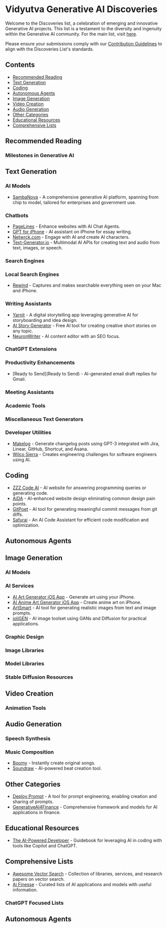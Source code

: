 # Vidyutva Generative AI Discoveries

Welcome to the Discoveries list, a celebration of emerging and innovative Generative AI projects. This list is a testament to the diversity and ingenuity within the Generative AI community. For the main list, visit [here](README.md).

Please ensure your submissions comply with our [Contribution Guidelines](CONTRIBUTING.md) to align with the Discoveries List's standards.

## Contents

- [Recommended Reading](#recommended-reading)
- [Text Generation](#text-generation)
- [Coding](#coding)
- [Autonomous Agents](#autonomous-agents)
- [Image Generation](#image-generation)
- [Video Creation](#video-creation)
- [Audio Generation](#audio-generation)
- [Other Categories](#other-categories)
- [Educational Resources](#educational-resources)
- [Comprehensive Lists](#comprehensive-lists)

## Recommended Reading

### Milestones in Generative AI

## Text Generation

### AI Models

- [SambaNova](https://sambanova.ai/) - A comprehensive generative AI platform, spanning from chip to model, tailored for enterprises and government use.

### Chatbots

- [PageLines](https://www.pagelines.com) - Enhance websites with AI Chat Agents.
- [GPT for iPhone](https://apps.apple.com/app/apple-store/id1669558411?pt=94765902&ct=vidyutva-generative-ai&mt=8) - AI assistant on iPhone for essay writing.
- [Netwrck.com](https://netwrck.com/) - Engage with AI and create AI characters.
- [Text-Generator.io](https://text-generator.io) - Multimodal AI APIs for creating text and audio from text, images, or speech.

### Search Engines

### Local Search Engines

- [Rewind](https://www.rewind.ai/) - Captures and makes searchable everything seen on your Mac and iPhone.

### Writing Assistants

- [Yarnit](https://www.yarnit.app/) - A digital storytelling app leveraging generative AI for storyboarding and idea design.
- [AI Story Generator](https://www.aistorygenerator.org) - Free AI tool for creating creative short stories on any topic.
- [NeuronWriter](https://www.neuronwriter.com/) - AI content editor with an SEO focus.

### ChatGPT Extensions

### Productivity Enhancements

- [Ready to Send](Ready to Send) - AI-generated email draft replies for Gmail.

### Meeting Assistants

### Academic Tools

### Miscellaneous Text Generators

### Developer Utilities

- [Makelog](https://makelog.com/gpt3) - Generate changelog posts using GPT-3 integrated with Jira, Linear, GitHub, Shortcut, and Asana.
- [Wilco Sierra](https://trywilco.com/sierra) - Creates engineering challenges for software engineers using AI.

## Coding

- [ZZZ Code AI](https://zzzcode.ai) - AI website for answering programming queries or generating code.
- [AiDA](https://www.bookmark.com/ai-website-builder) - AI-enhanced website design eliminating common design pain points.
- [GitPoet](https://www.gitpoet.dev) - AI tool for generating meaningful commit messages from git diffs.
- [Safurai](https://www.safurai.com/) - An AI Code Assistant for efficient code modification and optimization.

## Autonomous Agents

## Image Generation

### AI Models

### AI Services

- [AI Art Generator iOS App](https://apps.apple.com/app/apple-store/id1644315225?pt=94765902&ct=vidyutva-generative-ai&mt=8) - Generate art using your iPhone.
- [AI Anime Art Generator iOS App](https://apps.apple.com/app/apple-store/id6445922691?pt=94765902&ct=vidyutva-generative-ai&mt=8) - Create anime art on iPhone.
- [ArtSmart](https://artsmart.ai/) - AI tool for generating realistic images from text and image prompts.
- [joliGEN](https://github.com/jolibrain/joliGEN) - AI image toolset using GANs and Diffusion for practical applications.

### Graphic Design

### Image Libraries

### Model Libraries

### Stable Diffusion Resources

## Video Creation

### Animation Tools

## Audio Generation

### Speech Synthesis

### Music Composition

- [Boomy](https://boomy.com/) - Instantly create original songs.
- [Soundraw](https://soundraw.io/) - AI-powered beat creation tool.

## Other Categories

- [Deploy Prompt](https://deployprompt.com/) - A tool for prompt engineering, enabling creation and sharing of prompts.
- [GenerativeAI4Finance](https://github.com/GenerativeAI4Finance) - Comprehensive framework and models for AI applications in finance.

## Educational Resources

- [The AI-Powered Developer](https://www.manning.com/books/the-ai-powered-developer) - Guidebook for leveraging AI in coding with tools like Copilot and ChatGPT.

## Comprehensive Lists

- [Awesome Vector Search](https://github.com/currentslab/awesome-vector-search) - Collection of libraries, services, and research papers on vector search.
- [Ai Finesse](https://www.aifinesse.com/) - Curated lists of AI applications and models with useful information.

### ChatGPT Focused Lists

## Autonomous Agents
